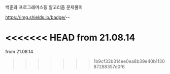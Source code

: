 #

백준과 프로그래머스등 알고리즘 문제풀이

https://img.shields.io/badge/<LABEL>-<MESSAGE>-<COLOR>

<<<<<<< HEAD
from 21.08.14
=======
from 21.08.14
>>>>>>> 1b9cf33b314ee0ea8b39e40b113087288357d0f6
